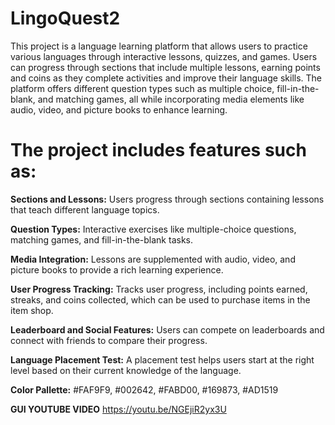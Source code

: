 # LingoQuest2
This project is a language learning platform that allows users to practice various languages through interactive lessons, quizzes, and games. Users can progress through sections that include multiple lessons, earning points and coins as they complete activities and improve their language skills. The platform offers different question types such as multiple choice, fill-in-the-blank, and matching games, all while incorporating media elements like audio, video, and picture books to enhance learning.

# The project includes features such as:

**Sections and Lessons:** Users progress through sections containing lessons that teach different language topics.

**Question Types:** Interactive exercises like multiple-choice questions, matching games, and fill-in-the-blank tasks.

**Media Integration:** Lessons are supplemented with audio, video, and picture books to provide a rich learning experience.

**User Progress Tracking:** Tracks user progress, including points earned, streaks, and coins collected, which can be used to purchase items in the item shop.

**Leaderboard and Social Features:** Users can compete on leaderboards and connect with friends to compare their progress.

**Language Placement Test:** A placement test helps users start at the right level based on their current knowledge of the language.

**Color Pallette:** #FAF9F9, #002642, #FABD00, #169873, #AD1519

**GUI YOUTUBE VIDEO** https://youtu.be/NGEjiR2yx3U
